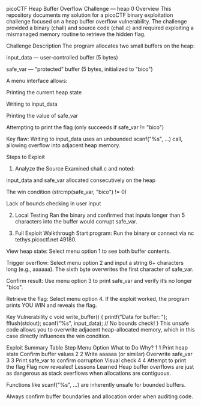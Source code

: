 picoCTF Heap Buffer Overflow Challenge — heap 0
Overview
This repository documents my solution for a picoCTF binary exploitation challenge focused on a heap buffer overflow vulnerability. The challenge provided a binary (chall) and source code (chall.c) and required exploiting a mismanaged memory routine to retrieve the hidden flag.

Challenge Description
The program allocates two small buffers on the heap:

input_data — user-controlled buffer (5 bytes)

safe_var — “protected” buffer (5 bytes, initialized to "bico")

A menu interface allows:

Printing the current heap state

Writing to input_data

Printing the value of safe_var

Attempting to print the flag (only succeeds if safe_var != "bico")

Key flaw: Writing to input_data uses an unbounded scanf("%s", ...) call, allowing overflow into adjacent heap memory.

Steps to Exploit
1. Analyze the Source
Examined chall.c and noted:

input_data and safe_var allocated consecutively on the heap

The win condition (strcmp(safe_var, "bico") != 0)

Lack of bounds checking in user input

2. Local Testing
Ran the binary and confirmed that inputs longer than 5 characters into the buffer would corrupt safe_var.

3. Full Exploit Walkthrough
Start program:
Run the binary or connect via nc tethys.picoctf.net 49180.

View heap state:
Select menu option 1 to see both buffer contents.

Trigger overflow:
Select menu option 2 and input a string 6+ characters long (e.g., aaaaaa).
The sixth byte overwrites the first character of safe_var.

Confirm result:
Use menu option 3 to print safe_var and verify it’s no longer "bico".

Retrieve the flag:
Select menu option 4.
If the exploit worked, the program prints YOU WIN and reveals the flag.

Key Vulnerability
c
void write_buffer() {
    printf("Data for buffer: ");
    fflush(stdout);
    scanf("%s", input_data); // No bounds check!
}
This unsafe code allows you to overwrite adjacent heap-allocated memory, which in this case directly influences the win condition.

Exploit Summary Table
Step	Menu Option	What to Do	Why?
1	1	Print heap state	Confirm buffer values
2	2	Write aaaaaa (or similar)	Overwrite safe_var
3	3	Print safe_var to confirm corruption	Visual check
4	4	Attempt to print the flag	Flag now revealed!
Lessons Learned
Heap buffer overflows are just as dangerous as stack overflows when allocations are contiguous.

Functions like scanf("%s", ...) are inherently unsafe for bounded buffers.

Always confirm buffer boundaries and allocation order when auditing code.


